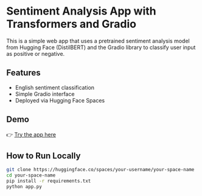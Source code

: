 # Sentiment Analysis App with Transformers and Gradio

This is a simple web app that uses a pretrained sentiment analysis model from Hugging Face (DistilBERT) and the Gradio library to classify user input as positive or negative.

## Features
- English sentiment classification
- Simple Gradio interface
- Deployed via Hugging Face Spaces

## Demo
👉 [Try the app here]((https://huggingface.co/spaces/Armin-ar79/sentiment-analyzer))

## How to Run Locally

```bash
git clone https://huggingface.co/spaces/your-username/your-space-name
cd your-space-name
pip install -r requirements.txt
python app.py
